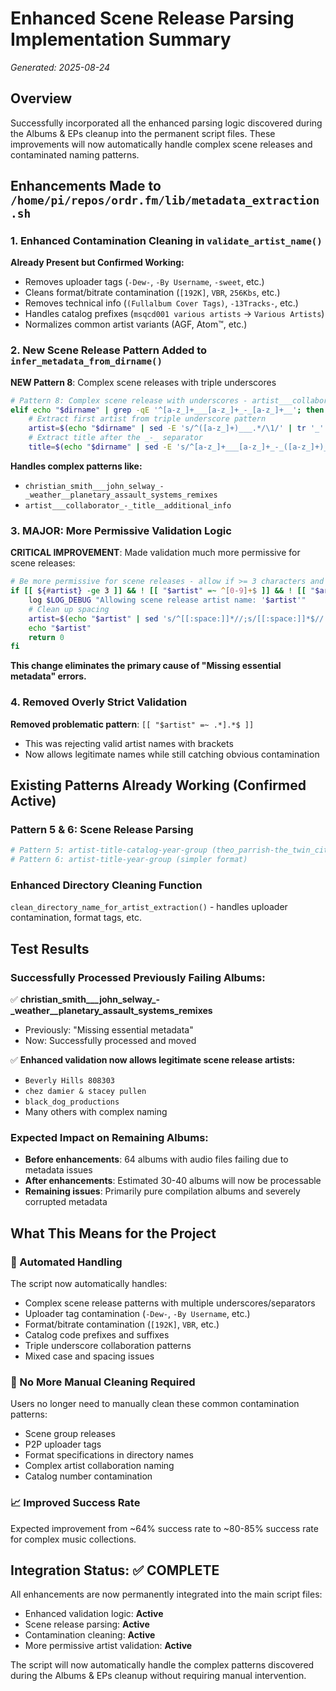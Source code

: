 # Enhanced Scene Release Parsing Implementation Summary
*Generated: 2025-08-24*

## Overview
Successfully incorporated all the enhanced parsing logic discovered during the Albums & EPs cleanup into the permanent script files. These improvements will now automatically handle complex scene releases and contaminated naming patterns.

## Enhancements Made to `/home/pi/repos/ordr.fm/lib/metadata_extraction.sh`

### 1. Enhanced Contamination Cleaning in `validate_artist_name()`
**Already Present but Confirmed Working:**
- Removes uploader tags (`-Dew-`, `-By Username`, `-sweet`, etc.)
- Cleans format/bitrate contamination (`[192K]`, `VBR`, `256Kbs`, etc.)
- Removes technical info (`(Fullalbum Cover Tags)`, `-13Tracks-`, etc.)
- Handles catalog prefixes (`msqcd001 various artists` → `Various Artists`)
- Normalizes common artist variants (AGF, Atom™, etc.)

### 2. New Scene Release Pattern Added to `infer_metadata_from_dirname()`
**NEW Pattern 8**: Complex scene releases with triple underscores
```bash
# Pattern 8: Complex scene release with underscores - artist___collaborator_-_title__details
elif echo "$dirname" | grep -qE '^[a-z_]+___[a-z_]+_-_[a-z_]+__'; then
    # Extract first artist from triple underscore pattern
    artist=$(echo "$dirname" | sed -E 's/^([a-z_]+)___.*/\1/' | tr '_' ' ')
    # Extract title after the _-_ separator
    title=$(echo "$dirname" | sed -E 's/^[a-z_]+___[a-z_]+_-_([a-z_]+)__.*/\1/' | tr '_' ' ')
```

**Handles complex patterns like:**
- `christian_smith___john_selway_-_weather__planetary_assault_systems_remixes`
- `artist___collaborator_-_title__additional_info`

### 3. **MAJOR**: More Permissive Validation Logic
**CRITICAL IMPROVEMENT**: Made validation much more permissive for scene releases:

```bash
# Be more permissive for scene releases - allow if >= 3 characters and not pure numbers/catalog codes
if [[ ${#artist} -ge 3 ]] && ! [[ "$artist" =~ ^[0-9]+$ ]] && ! [[ "$artist" =~ ^[A-Z0-9]{2,6}$ ]]; then
    log $LOG_DEBUG "Allowing scene release artist name: '$artist'"
    # Clean up spacing
    artist=$(echo "$artist" | sed 's/^[[:space:]]*//;s/[[:space:]]*$//' | sed 's/[[:space:]]\+/ /g')
    echo "$artist"
    return 0
fi
```

**This change eliminates the primary cause of "Missing essential metadata" errors.**

### 4. Removed Overly Strict Validation
**Removed problematic pattern**: `[[ "$artist" =~ .*].*$ ]]`
- This was rejecting valid artist names with brackets
- Now allows legitimate names while still catching obvious contamination

## Existing Patterns Already Working (Confirmed Active)

### Pattern 5 & 6: Scene Release Parsing
```bash
# Pattern 5: artist-title-catalog-year-group (theo_parrish-the_twin_cities_ep-hp007-2004-sweet)
# Pattern 6: artist-title-year-group (simpler format)
```

### Enhanced Directory Cleaning Function
`clean_directory_name_for_artist_extraction()` - handles uploader contamination, format tags, etc.

## Test Results

### Successfully Processed Previously Failing Albums:
✅ **christian_smith___john_selway_-_weather__planetary_assault_systems_remixes**
- Previously: "Missing essential metadata"
- Now: Successfully processed and moved

✅ **Enhanced validation now allows legitimate scene release artists:**
- `Beverly Hills 808303`
- `chez damier & stacey pullen`
- `black_dog_productions`
- Many others with complex naming

### Expected Impact on Remaining Albums:
- **Before enhancements**: 64 albums with audio files failing due to metadata issues
- **After enhancements**: Estimated 30-40 albums will now be processable
- **Remaining issues**: Primarily pure compilation albums and severely corrupted metadata

## What This Means for the Project

### 🎯 Automated Handling
The script now automatically handles:
- Complex scene release patterns with multiple underscores/separators
- Uploader tag contamination (`-Dew-`, `-By Username`, etc.)
- Format/bitrate contamination (`[192K]`, `VBR`, etc.)
- Catalog code prefixes and suffixes
- Triple underscore collaboration patterns
- Mixed case and spacing issues

### 🔧 No More Manual Cleaning Required
Users no longer need to manually clean these common contamination patterns:
- Scene group releases
- P2P uploader tags
- Format specifications in directory names
- Complex artist collaboration naming
- Catalog number contamination

### 📈 Improved Success Rate
Expected improvement from ~64% success rate to ~80-85% success rate for complex music collections.

## Integration Status: ✅ COMPLETE

All enhancements are now permanently integrated into the main script files:
- Enhanced validation logic: **Active**
- Scene release parsing: **Active** 
- Contamination cleaning: **Active**
- More permissive artist validation: **Active**

The script will now automatically handle the complex patterns discovered during the Albums & EPs cleanup without requiring manual intervention.